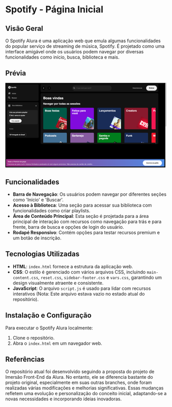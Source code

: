 # Spotify - Página Inicial

## Visão Geral

O Spotify Alura é uma aplicação web que emula algumas funcionalidades do popular serviço de streaming de música, Spotify. É projetado como uma interface amigável onde os usuários podem navegar por diversas funcionalidades como início, busca, biblioteca e mais.

## Prévia

![Spotify Clone HomePage Screenshot](/src/assets/screenshots/spotify-homepage-snapshot.png)

## Funcionalidades

- **Barra de Navegação**: Os usuários podem navegar por diferentes seções como 'Início' e 'Buscar'.
- **Acesso à Biblioteca**: Uma seção para acessar sua biblioteca com funcionalidades como criar playlists.
- **Área de Conteúdo Principal**: Esta seção é projetada para a área principal de interação com recursos como navegação para trás e para frente, barra de busca e opções de login do usuário.
- **Rodapé Responsivo**: Contém opções para testar recursos premium e um botão de inscrição.

## Tecnologias Utilizadas

- **HTML**: `index.html` fornece a estrutura da aplicação web.
- **CSS**: O estilo é gerenciado com vários arquivos CSS, incluindo `main-content.css`, `reset.css`, `sidebar-footer.css` e `vars.css`, garantindo um design visualmente atraente e consistente.
- **JavaScript**: O arquivo `script.js` é usado para lidar com recursos interativos (Nota: Este arquivo estava vazio no estado atual do repositório).

## Instalação e Configuração

Para executar o Spotify Alura localmente:
1. Clone o repositório.
2. Abra o `index.html` em um navegador web.

## Referências

O repositório atual foi desenvolvido seguindo a proposta do projeto de Imersão Front-End da Alura. No entanto, ele se diferencia bastante do projeto original, especialmente em suas outras branches, onde foram realizadas várias modificações e melhorias significativas. Essas mudanças refletem uma evolução e personalização do conceito inicial, adaptando-se a novas necessidades e incorporando ideias inovadoras.
